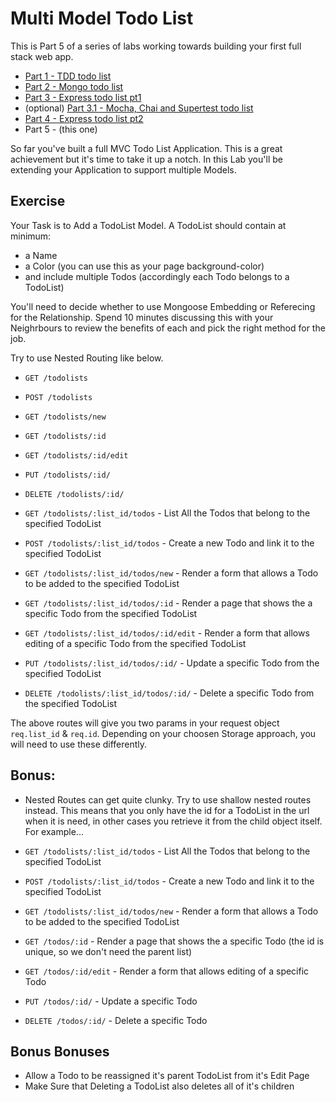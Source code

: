 # Multi Model Todo List

This is Part 5 of a series of labs working towards building your first full stack web app.

- [Part 1 - TDD todo list](https://github.com/wdi-sg/tdd-todo-list)
- [Part 2 - Mongo todo list](https://github.com/wdi-sg/mongo-todo-list)
- [Part 3 - Express todo list pt1](https://github.com/wdi-sg/express-todo-list-pt1)
- (optional) [Part 3.1 - Mocha, Chai and Supertest todo list](https://github.com/wdi-sg/mocha-todo-list)
- [Part 4 - Express todo list pt2](https://github.com/wdi-sg/express-todo-list-pt2)
- Part 5 - (this one)

So far you've built a full MVC Todo List Application. This is a great achievement but it's time to take it up a notch. In this Lab you'll be extending your Application to support multiple Models. 

## Exercise

Your Task is to Add a TodoList Model. A TodoList should contain at minimum:
- a Name
- a Color (you can use this as your page background-color)
- and include multiple Todos (accordingly each Todo belongs to a TodoList)

You'll need to decide whether to use Mongoose Embedding or Referecing for the Relationship. Spend 10 minutes discussing this with your Neighrbours to review the benefits of each and pick the right method for the job.

Try to use Nested Routing like below. 

- `GET /todolists`
- `POST /todolists`
- `GET /todolists/new`
- `GET /todolists/:id`
- `GET /todolists/:id/edit`
- `PUT /todolists/:id/`
- `DELETE /todolists/:id/`

- `GET /todolists/:list_id/todos` - List All the Todos that belong to the specified TodoList
- `POST /todolists/:list_id/todos` - Create a new Todo and link it to the specified TodoList
- `GET /todolists/:list_id/todos/new` - Render a form that allows a Todo to be added to the specified TodoList
- `GET /todolists/:list_id/todos/:id` - Render a page that shows the  a specific Todo from the specified TodoList
- `GET /todolists/:list_id/todos/:id/edit` - Render a form that allows editing of a specific Todo from the specified TodoList
- `PUT /todolists/:list_id/todos/:id/` - Update a specific Todo from the specified TodoList
- `DELETE /todolists/:list_id/todos/:id/` - Delete a specific Todo from the specified TodoList

The above routes will give you two params in your request object `req.list_id` & `req.id`. Depending on your choosen Storage approach, you will need to use these differently.

## Bonus:

- Nested Routes can get quite clunky. Try to use shallow nested routes instead. This means that you only have the id for a TodoList in the url when it is need, in other cases you retrieve it from the child object itself. For example...

- `GET /todolists/:list_id/todos` - List All the Todos that belong to the specified TodoList
- `POST /todolists/:list_id/todos` - Create a new Todo and link it to the specified TodoList
- `GET /todolists/:list_id/todos/new` - Render a form that allows a Todo to be added to the specified TodoList
- `GET /todos/:id` - Render a page that shows the  a specific Todo (the id is unique, so we don't need the parent list)
- `GET /todos/:id/edit` - Render a form that allows editing of a specific Todo
- `PUT /todos/:id/` - Update a specific Todo
- `DELETE /todos/:id/` - Delete a specific Todo


## Bonus Bonuses
- Allow a Todo to be reassigned it's parent TodoList from it's Edit Page
- Make Sure that Deleting a TodoList also deletes all of it's children